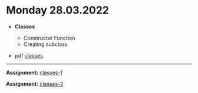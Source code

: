 # Monday 28.03.2022
  
 - **Classes**
   - Constructor Function
   - Creating subclass  
   

- pdf [classes](classes.pdf)
---





**Assignment:** [classes-1]()
   

**Assignment:** [classes-2]()
 
